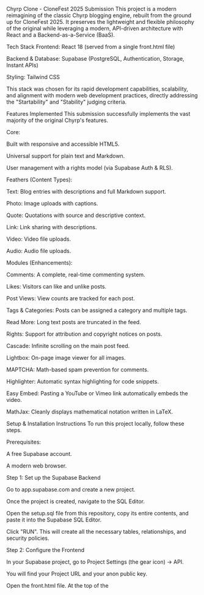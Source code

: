 Chyrp Clone - CloneFest 2025 Submission
This project is a modern reimagining of the classic Chyrp blogging engine, rebuilt from the ground up for CloneFest 2025. It preserves the lightweight and flexible philosophy of the original while leveraging a modern, API-driven architecture with React and a Backend-as-a-Service (BaaS).

Tech Stack
Frontend: React 18 (served from a single front.html file)

Backend & Database: Supabase (PostgreSQL, Authentication, Storage, Instant APIs)

Styling: Tailwind CSS

This stack was chosen for its rapid development capabilities, scalability, and alignment with modern web development practices, directly addressing the "Startability" and "Stability" judging criteria.

Features Implemented
This submission successfully implements the vast majority of the original Chyrp's features.

Core:

Built with responsive and accessible HTML5.

Universal support for plain text and Markdown.

User management with a rights model (via Supabase Auth & RLS).

Feathers (Content Types):

Text: Blog entries with descriptions and full Markdown support.

Photo: Image uploads with captions.

Quote: Quotations with source and descriptive context.

Link: Link sharing with descriptions.

Video: Video file uploads.

Audio: Audio file uploads.

Modules (Enhancements):

Comments: A complete, real-time commenting system.

Likes: Visitors can like and unlike posts.

Post Views: View counts are tracked for each post.

Tags & Categories: Posts can be assigned a category and multiple tags.

Read More: Long text posts are truncated in the feed.

Rights: Support for attribution and copyright notices on posts.

Cascade: Infinite scrolling on the main post feed.

Lightbox: On-page image viewer for all images.

MAPTCHA: Math-based spam prevention for comments.

Highlighter: Automatic syntax highlighting for code snippets.

Easy Embed: Pasting a YouTube or Vimeo link automatically embeds the video.

MathJax: Cleanly displays mathematical notation written in LaTeX.

Setup & Installation Instructions
To run this project locally, follow these steps.

Prerequisites:

A free Supabase account.

A modern web browser.

Step 1: Set up the Supabase Backend

Go to app.supabase.com and create a new project.

Once the project is created, navigate to the SQL Editor.

Open the setup.sql file from this repository, copy its entire contents, and paste it into the Supabase SQL Editor.

Click "RUN". This will create all the necessary tables, relationships, and security policies.

Step 2: Configure the Frontend

In your Supabase project, go to Project Settings (the gear icon) → API.

You will find your Project URL and your anon public key.

Open the front.html file. At the top of the <script type="text/babel"> tag, you will find these two lines:

const SUPABASE_URL = '[https://your-project-id.supabase.co](https://your-project-id.supabase.co)';
const SUPABASE_ANON_KEY = 'your-anon-public-key-goes-here';

Replace the placeholder values with the URL and anon key you copied from your Supabase project.

Step 3: Run the Application
The application is a single HTML file and requires no build step. You can simply open the index.html file in your web browser. For the best experience and to avoid potential CORS issues, it's recommended to serve it with a simple local server (e.g., using the VS Code "Live Server" extension or python -m http.server).
